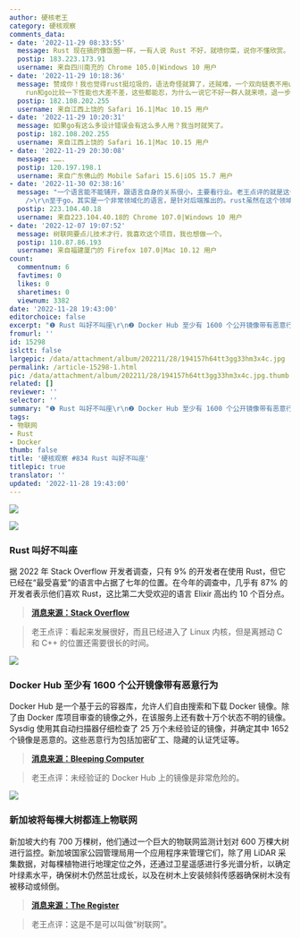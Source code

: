 ```yaml
---
author: 硬核老王
category: 硬核观察
comments_data:
- date: '2022-11-29 08:33:55'
  message: Rust 现在搞的像饭圈一样，一有人说 Rust 不好，就喷你菜，说你不懂欣赏。
  postip: 183.223.173.91
  username: 来自四川南充的 Chrome 105.0|Windows 10 用户
- date: '2022-11-29 10:18:36'
  message: 赞成你！我也觉得rust挺垃圾的，语法奇怪就算了，还贼难，一个双向链表不用unsafe就必须裹各种套子(Arc,rc,refcell各种套子套来套去)，cargo
    run和go比较一下性能也大差不差，这些都能忍，为什么一说它不好一群人就来喷，退一步越想越气，我们要成立反rust联盟！与他们对抗，但是直接反太明目张胆，我们明面上要举另一面大旗对抗，就选go，不过go也有缺点，就是不该加泛型，增加了不必要的复杂度，但比起丑陋加饭圈横行的rust，go好太多了，不过go也有大黑子，曾经听到有人说go是一个民科设计的语言，犯了各种上个世纪的语言都不会犯的错
  postip: 182.108.202.255
  username: 来自江西上饶的 Safari 16.1|Mac 10.15 用户
- date: '2022-11-29 10:20:31'
  message: 如果go有这么多设计错误会有这么多人用？我当时就笑了。
  postip: 182.108.202.255
  username: 来自江西上饶的 Safari 16.1|Mac 10.15 用户
- date: '2022-11-29 20:30:08'
  message: …….
  postip: 120.197.198.1
  username: 来自广东佛山的 Mobile Safari 15.6|iOS 15.7 用户
- date: '2022-11-30 02:38:16'
  message: "一个语言能不能铺开，跟语言自身的关系很小，主要看行业。老王点评的就是这个意思，因为现在还有很多依赖c/cpp的基础设施没有迭代，没有给rust让出足够的空位，再加上rust没有过硬的后台，所以才是现在这么个地位。但在新全能语言中，rust已经表现出了明显的优势，各个大厂的背书也让rust的前景一片明朗<br
    />\r\n至于go，其实是一个非常领域化的语言，是针对后端推出的。rust虽然在这个领域也搞了很多小动作，但归根到底不是这个生态位的必选，而且没有谷歌那样的后台，所以肯定占不到多少便宜。现在编程领域后端吃香，所以能看到go的盛世毫不奇怪"
  postip: 223.104.40.18
  username: 来自223.104.40.18的 Chrome 107.0|Windows 10 用户
- date: '2022-12-07 19:07:52'
  message: 树联网要点儿技术才行，我喜欢这个项目，我也想做一个。
  postip: 110.87.86.193
  username: 来自福建厦门的 Firefox 107.0|Mac 10.12 用户
count:
  commentnum: 6
  favtimes: 0
  likes: 0
  sharetimes: 0
  viewnum: 3382
date: '2022-11-28 19:43:00'
editorchoice: false
excerpt: "❶ Rust 叫好不叫座\r\n❷ Docker Hub 至少有 1600 个公开镜像带有恶意行为\r\n❸ 新加坡将每棵大树都连上物联网"
fromurl: ''
id: 15298
islctt: false
largepic: /data/attachment/album/202211/28/194157h64tt3gg33hm3x4c.jpg
permalink: /article-15298-1.html
pic: /data/attachment/album/202211/28/194157h64tt3gg33hm3x4c.jpg.thumb.jpg
related: []
reviewer: ''
selector: ''
summary: "❶ Rust 叫好不叫座\r\n❷ Docker Hub 至少有 1600 个公开镜像带有恶意行为\r\n❸ 新加坡将每棵大树都连上物联网"
tags:
- 物联网
- Rust
- Docker
thumb: false
title: '硬核观察 #834 Rust 叫好不叫座'
titlepic: true
translator: ''
updated: '2022-11-28 19:43:00'
---
```


![](/data/attachment/album/202211/28/194157h64tt3gg33hm3x4c.jpg)


![](/data/attachment/album/202211/28/194205jbhvw4d4edefbube.jpg)


### Rust 叫好不叫座


据 2022 年 Stack Overflow 开发者调查，只有 9% 的开发者在使用 Rust，但它已经在“最受喜爱”的语言中占据了七年的位置。在今年的调查中，几乎有 87% 的开发者表示他们喜欢 Rust，这比第二大受欢迎的语言 Elixir 高出约 10 个百分点。



> 
> **[消息来源：Stack Overflow](https://survey.stackoverflow.co/2022/#technology-most-loved-dreaded-and-wanted)**
> 
> 
> 



> 
> 老王点评：看起来发展很好，而且已经进入了 Linux 内核，但是离撼动 C 和 C++ 的位置还需要很长的时间。
> 
> 
> 


![](/data/attachment/album/202211/28/194241baa99bfi70av4i9k.jpg)


### Docker Hub 至少有 1600 个公开镜像带有恶意行为


Docker Hub 是一个基于云的容器库，允许人们自由搜索和下载 Docker 镜像。除了由 Docker 库项目审查的镜像之外，在该服务上还有数十万个状态不明的镜像。Sysdig 使用其自动扫描器仔细检查了 25 万个未经验证的镜像，并确定其中 1652 个镜像是恶意的。这些恶意行为包括加密矿工、隐藏的认证凭证等。



> 
> **[消息来源：Bleeping Computer](https://www.bleepingcomputer.com/news/security/docker-hub-repositories-hide-over-1-650-malicious-containers/)**
> 
> 
> 



> 
> 老王点评：未经验证的 Docker Hub 上的镜像是非常危险的。
> 
> 
> 


![](/data/attachment/album/202211/28/194255wnizwpmjpzoia7sh.jpg)


### 新加坡将每棵大树都连上物联网


新加坡大约有 700 万棵树，他们通过一个巨大的物联网监测计划对 600 万棵大树进行监控。新加坡国家公园管理局用一个应用程序来管理它们，除了用 LiDAR 采集数据，对每棵植物进行地理定位之外，还通过卫星遥感进行多光谱分析，以确定叶绿素水平，确保树木仍然茁壮成长，以及在树木上安装倾斜传感器确保树木没有被移动或倾倒。



> 
> **[消息来源：The Register](https://www.theregister.com/2022/11/28/automating_tree_management/)**
> 
> 
> 



> 
> 老王点评：这是不是可以叫做“树联网”。
> 
> 
>